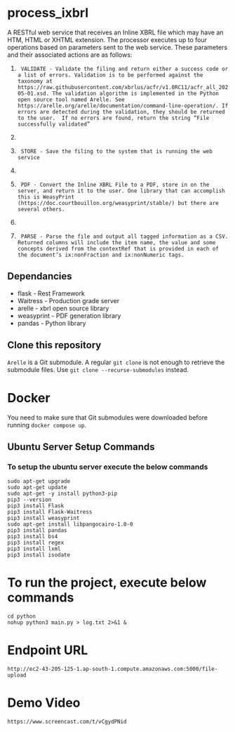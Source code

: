 # process_ixbrl

A RESTful web service that receives an Inline XBRL file which may have an HTM, HTML or XHTML extension. The processor executes up to four operations based on parameters sent to the web service. These parameters and their associated actions are as follows:

1.  	VALIDATE - Validate the filing and return either a success code or a list of errors. Validation is to be performed against the taxonomy at https://raw.githubusercontent.com/xbrlus/acfr/v1.0RC11/acfr_all_2021-05-01.xsd. The validation algorithm is implemented in the Python open source tool named Arelle. See https://arelle.org/arelle/documentation/command-line-operation/. If errors are detected during the validation, they should be returned to the user.  If no errors are found, return the string “File successfully validated”
2.  	
3.  	STORE - Save the filing to the system that is running the web service
4.  	
5.  	PDF - Convert the Inline XBRL File to a PDF, store in on the server, and return it to the user. One library that can accomplish this is WeasyPrint (https://doc.courtbouillon.org/weasyprint/stable/) but there are several others.
6.  	
7.  	PARSE - Parse the file and output all tagged information as a CSV. Returned columns will include the item name, the value and some concepts derived from the contextRef that is provided in each of the document’s ix:nonFraction and ix:nonNumeric tags. 

## Dependancies  
- flask - Rest Framework  
- Waitress - Production grade server  
- arelle - xbrl open source library
- weasyprint - PDF generation library
- pandas - Python library

## Clone this repository

`Arelle` is a Git submodule. A regular `git clone` is not enough to retrieve
the submodule files. Use `git clone --recurse-submodules` instead.

# Docker

You need to make sure that Git submodules were downloaded before running
`docker compose up`.

## Ubuntu Server Setup Commands  
### To setup the ubuntu server execute the below commands  
    sudo apt-get upgrade  
    sudo apt-get update  
    sudo apt-get -y install python3-pip  
    pip3 --version  
    pip3 install Flask  
    pip3 install Flask-Waitress  
    pip3 install weasyprint  
    sudo apt-get install libpangocairo-1.0-0  
    pip3 install pandas  
    pip3 install bs4  
    pip3 install regex  
    pip3 install lxml  
    pip3 install isodate  
    
 # To run the project, execute below commands  
    cd python  
    nohup python3 main.py > log.txt 2>&1 &  
    
# Endpoint URL
    http://ec2-43-205-125-1.ap-south-1.compute.amazonaws.com:5000/file-upload

# Demo Video
    https://www.screencast.com/t/vCgydPNid
